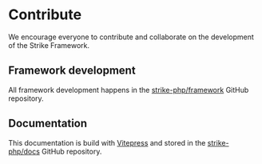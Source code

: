 # Contribute

We encourage everyone to contribute and collaborate 
on the development of the Strike Framework.

## Framework development
All framework development happens in the [strike-php/framework](https://github.com/strike-php/framework)
GitHub repository.

## Documentation
This documentation is build with [Vitepress](https://vitepress.vuejs.org)
and stored in the [strike-php/docs](https://github.com/strike-php/docs) GitHub
repository.
